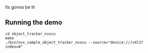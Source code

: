 Its gonna be lit

## Running the demo
```
cd object_tracker_nvxcu
make
./bin/nvx_sample_object_tracker_nvxcu --source="device:///v4l2?index=0"
```
